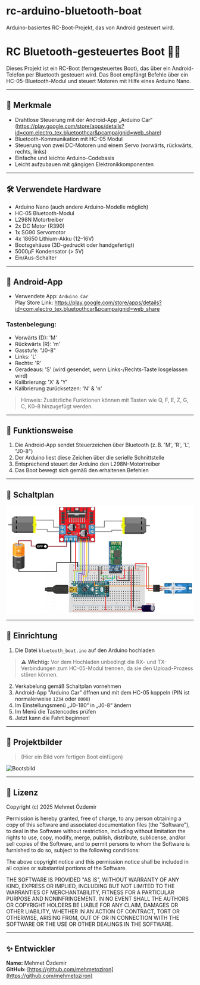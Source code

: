 # rc-arduino-bluetooth-boat
Arduino-basiertes RC-Boot-Projekt, das von Android gesteuert wird.
# RC Bluetooth-gesteuertes Boot 🚤📡

Dieses Projekt ist ein RC-Boot (ferngesteuertes Boot), das über ein Android-Telefon per Bluetooth gesteuert wird. Das Boot empfängt Befehle über ein HC-05-Bluetooth-Modul und steuert Motoren mit Hilfe eines Arduino Nano.

---

## 📌 Merkmale

- Drahtlose Steuerung mit der Android-App „Arduino Car“
  (https://play.google.com/store/apps/details?id=com.electro_tex.bluetoothcar&pcampaignid=web_share)
- Bluetooth-Kommunikation mit HC-05 Modul
- Steuerung von zwei DC-Motoren und einem Servo (vorwärts, rückwärts, rechts, links)
- Einfache und leichte Arduino-Codebasis
- Leicht aufzubauen mit gängigen Elektronikkomponenten

---

## 🛠 Verwendete Hardware

- Arduino Nano (auch andere Arduino-Modelle möglich)
- HC-05 Bluetooth-Modul
- L298N Motortreiber
- 2x DC Motor (R390)
- 1x SG90 Servomotor
- 4x 18650 Lithium-Akku (12–16V)
- Bootsgehäuse (3D-gedruckt oder handgefertigt)
- 5000µF Kondensator (> 5V)
- Ein/Aus-Schalter

---

## 📱 Android-App

- Verwendete App: `Arduino Car`  
  Play Store Link: https://play.google.com/store/apps/details?id=com.electro_tex.bluetoothcar&pcampaignid=web_share

### Tastenbelegung:

- Vorwärts (D): 'M'
- Rückwärts (R): 'm'
- Gasstufe: "J0-8"
- Links: 'L'
- Rechts: 'R'
- Geradeaus: 'S' (wird gesendet, wenn Links-/Rechts-Taste losgelassen wird)
- Kalibrierung: 'X' & 'Y'
- Kalibrierung zurücksetzen: 'N' & 'n'

> Hinweis: Zusätzliche Funktionen können mit Tasten wie Q, F, E, Z, G, C, K0–8 hinzugefügt werden.

---

## 🧠 Funktionsweise

1. Die Android-App sendet Steuerzeichen über Bluetooth (z. B. 'M', 'R', 'L', "J0-8")
2. Der Arduino liest diese Zeichen über die serielle Schnittstelle
3. Entsprechend steuert der Arduino den L298N-Motortreiber
4. Das Boot bewegt sich gemäß den erhaltenen Befehlen

---

## 🔌 Schaltplan

![Schaltplan](wiring_diagram.png)

---

## 🚀 Einrichtung

1. Die Datei `bluetooth_boat.ino` auf den Arduino hochladen  
> ⚠️ **Wichtig:** Vor dem Hochladen unbedingt die RX- und TX-Verbindungen zum HC-05-Modul trennen, da sie den Upload-Prozess stören können.
2. Verkabelung gemäß Schaltplan vornehmen
3. Android-App "Arduino Car" öffnen und mit dem HC-05 koppeln (PIN ist normalerweise `1234` oder `0000`)
4. Im Einstellungsmenü „J0-180“ in „J0-8“ ändern
5. Im Menü die Tastencodes prüfen
6. Jetzt kann die Fahrt beginnen!

---

## 📸 Projektbilder

> (Hier ein Bild vom fertigen Boot einfügen)

![Bootsbild](resources/boat_image.jpg)

---

## 📄 Lizenz

Copyright (c) 2025 Mehmet Özdemir

Permission is hereby granted, free of charge, to any person obtaining a copy
of this software and associated documentation files (the "Software"), to deal
in the Software without restriction, including without limitation the rights
to use, copy, modify, merge, publish, distribute, sublicense, and/or sell
copies of the Software, and to permit persons to whom the Software is
furnished to do so, subject to the following conditions:

The above copyright notice and this permission notice shall be included in all
copies or substantial portions of the Software.

THE SOFTWARE IS PROVIDED "AS IS", WITHOUT WARRANTY OF ANY KIND, EXPRESS OR
IMPLIED, INCLUDING BUT NOT LIMITED TO THE WARRANTIES OF MERCHANTABILITY,
FITNESS FOR A PARTICULAR PURPOSE AND NONINFRINGEMENT. IN NO EVENT SHALL THE
AUTHORS OR COPYRIGHT HOLDERS BE LIABLE FOR ANY CLAIM, DAMAGES OR OTHER
LIABILITY, WHETHER IN AN ACTION OF CONTRACT, TORT OR OTHERWISE, ARISING FROM,
OUT OF OR IN CONNECTION WITH THE SOFTWARE OR THE USE OR OTHER DEALINGS IN THE
SOFTWARE.


---

## ✨ Entwickler

**Name:** Mehmet Özdemir  
**GitHub:** [https://github.com/mehmetoziron](https://github.com/mehmetoziron)
